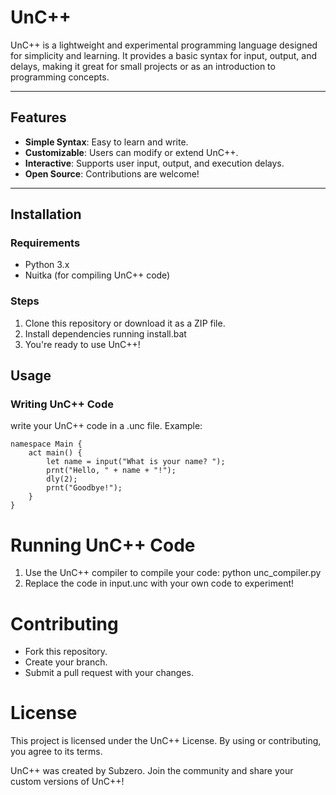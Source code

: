 # UnC++

UnC++ is a lightweight and experimental programming language designed for simplicity and learning. It provides a basic syntax for input, output, and delays, making it great for small projects or as an introduction to programming concepts.

---

## Features
- **Simple Syntax**: Easy to learn and write.
- **Customizable**: Users can modify or extend UnC++.
- **Interactive**: Supports user input, output, and execution delays.
- **Open Source**: Contributions are welcome!

---

## Installation
### Requirements
- Python 3.x
- Nuitka (for compiling UnC++ code)

### Steps
1. Clone this repository or download it as a ZIP file.
2. Install dependencies running install.bat
3. You're ready to use UnC++!

## Usage
### Writing UnC++ Code
write your UnC++ code in a .unc file. Example:
```
namespace Main {
    act main() {
        let name = input("What is your name? ");
        prnt("Hello, " + name + "!");
        dly(2);
        prnt("Goodbye!");
    }
}
```
# Running UnC++ Code
1. Use the UnC++ compiler to compile your code:
python unc_compiler.py
2. Replace the code in input.unc with your own code to experiment!

# Contributing
- Fork this repository.
- Create your branch.
- Submit a pull request with your changes.

# License
This project is licensed under the UnC++ License. By using or contributing, you agree to its terms.

UnC++ was created by Subzero. Join the community and share your custom versions of UnC++!